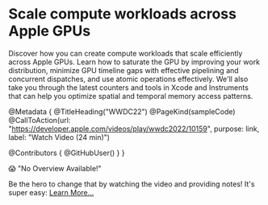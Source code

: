# Scale compute workloads across Apple GPUs

Discover how you can create compute workloads that scale efficiently across Apple GPUs. Learn how to saturate the GPU by improving your work distribution, minimize GPU timeline gaps with effective pipelining and concurrent dispatches, and use atomic operations effectively. We'll also take you through the latest counters and tools in Xcode and Instruments that can help you optimize spatial and temporal memory access patterns.

@Metadata {
   @TitleHeading("WWDC22")
   @PageKind(sampleCode)
   @CallToAction(url: "https://developer.apple.com/videos/play/wwdc2022/10159", purpose: link, label: "Watch Video (24 min)")

   @Contributors {
      @GitHubUser(<replace this with your GitHub handle>)
   }
}

😱 "No Overview Available!"

Be the hero to change that by watching the video and providing notes! It's super easy:
 [Learn More…](https://wwdcnotes.com/documentation/wwdcnotes/contributing)
